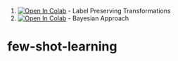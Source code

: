  1. [![Open In Colab](https://colab.research.google.com/assets/colab-badge.svg)](https://colab.research.google.com/github/miladnavi/few-shot-learning/blob/master/Google_Colab_Script.ipynb) - Label Preserving Transformations
2. [![Open In Colab](https://colab.research.google.com/assets/colab-badge.svg)](https://colab.research.google.com/github/miladnavi/few-shot-learning/blob/master/Google_Colab_Script.ipynb) - Bayesian Approach

# few-shot-learning

